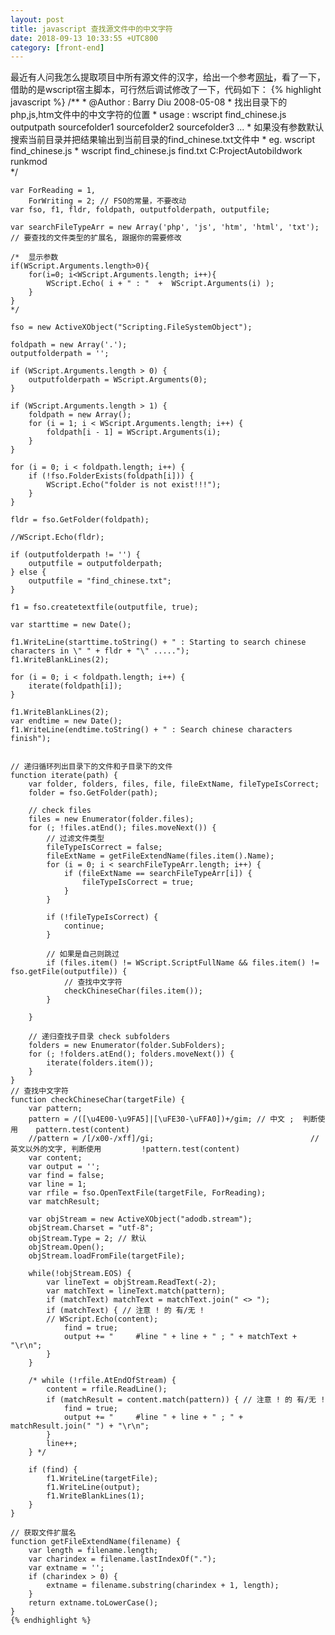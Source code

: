 ```yaml
---
layout: post
title: javascript 查找源文件中的中文字符
date: 2018-09-13 10:33:55 +UTC800
category: [front-end]
---
```


最近有人问我怎么提取项目中所有源文件的汉字，给出一个参考[网址](https://blog.csdn.net/barrydiu/article/details/2414717)，看了一下，借助的是wscript宿主脚本，可行然后调试修改了一下，代码如下：
    {% highlight javascript %}
    /**
    * @Author : Barry Diu  2008-05-08
    * 找出目录下的php,js,htm文件中的中文字符的位置
    *  usage : wscript find_chinese.js  outputpath sourcefolder1 sourcefolder2 sourcefolder3 ...
    *  如果没有参数默认 搜索当前目录并把结果输出到当前目录的find_chinese.txt文件中
    *  eg.   wscript find_chinese.js
    *          wscript find_chinese.js   find.txt  C:ProjectAutobildwork runkmod  
    */

    var ForReading = 1,
        ForWriting = 2; // FSO的常量，不要改动
    var fso, f1, fldr, foldpath, outputfolderpath, outputfile;

    var searchFileTypeArr = new Array('php', 'js', 'htm', 'html', 'txt'); // 要查找的文件类型的扩展名, 跟据你的需要修改

    /*  显示参数
    if(WScript.Arguments.length>0){
        for(i=0; i<WScript.Arguments.length; i++){
            WScript.Echo( i + " : "  +  WScript.Arguments(i) );
        }
    }
    */

    fso = new ActiveXObject("Scripting.FileSystemObject");

    foldpath = new Array('.');
    outputfolderpath = '';

    if (WScript.Arguments.length > 0) {
        outputfolderpath = WScript.Arguments(0);
    }

    if (WScript.Arguments.length > 1) {
        foldpath = new Array();
        for (i = 1; i < WScript.Arguments.length; i++) {
            foldpath[i - 1] = WScript.Arguments(i);
        }
    }

    for (i = 0; i < foldpath.length; i++) {
        if (!fso.FolderExists(foldpath[i])) {
            WScript.Echo("folder is not exist!!!");
        }
    }

    fldr = fso.GetFolder(foldpath);

    //WScript.Echo(fldr);

    if (outputfolderpath != '') {
        outputfile = outputfolderpath;
    } else {
        outputfile = "find_chinese.txt";
    }

    f1 = fso.createtextfile(outputfile, true);

    var starttime = new Date();

    f1.WriteLine(starttime.toString() + " : Starting to search chinese characters in \" " + fldr + "\" .....");
    f1.WriteBlankLines(2);

    for (i = 0; i < foldpath.length; i++) {
        iterate(foldpath[i]);
    }

    f1.WriteBlankLines(2);
    var endtime = new Date();
    f1.WriteLine(endtime.toString() + " : Search chinese characters finish");


    // 递归循环列出目录下的文件和子目录下的文件
    function iterate(path) {
        var folder, folders, files, file, fileExtName, fileTypeIsCorrect;
        folder = fso.GetFolder(path);

        // check files
        files = new Enumerator(folder.files);
        for (; !files.atEnd(); files.moveNext()) {
            // 过滤文件类型
            fileTypeIsCorrect = false;
            fileExtName = getFileExtendName(files.item().Name);
            for (i = 0; i < searchFileTypeArr.length; i++) {
                if (fileExtName == searchFileTypeArr[i]) {
                    fileTypeIsCorrect = true;
                }
            }

            if (!fileTypeIsCorrect) {
                continue;
            }

            // 如果是自己则跳过
            if (files.item() != WScript.ScriptFullName && files.item() != fso.getFile(outputfile)) {
                // 查找中文字符
                checkChineseChar(files.item());
            }

        }

        // 递归查找子目录 check subfolders
        folders = new Enumerator(folder.SubFolders);
        for (; !folders.atEnd(); folders.moveNext()) {
            iterate(folders.item());
        }
    }
    // 查找中文字符
    function checkChineseChar(targetFile) {
        var pattern;
        pattern = /([\u4E00-\u9FA5]|[\uFE30-\uFFA0])+/gim; // 中文 ;  判断使用    pattern.test(content)
        //pattern = /[/x00-/xff]/gi;                                   // 英文以外的文字, 判断使用         !pattern.test(content)
        var content;
        var output = '';
        var find = false;
        var line = 1;
        var rfile = fso.OpenTextFile(targetFile, ForReading);
        var matchResult;
        
        var objStream = new ActiveXObject("adodb.stream");
        objStream.Charset = "utf-8";
        objStream.Type = 2; // 默认
        objStream.Open();
        objStream.loadFromFile(targetFile);
        
        while(!objStream.EOS) {
            var lineText = objStream.ReadText(-2);
            var matchText = lineText.match(pattern);
            if (matchText) matchText = matchText.join(" <> ");
            if (matchText) { // 注意 ! 的 有/无 !
            // WScript.Echo(content);
                find = true;
                output += "     #line " + line + " ; " + matchText + "\r\n";
            }
        }

        /* while (!rfile.AtEndOfStream) {
            content = rfile.ReadLine();
            if (matchResult = content.match(pattern)) { // 注意 ! 的 有/无 !
                find = true;
                output += "     #line " + line + " ; " + matchResult.join(" ") + "\r\n";
            }
            line++;
        } */

        if (find) {
            f1.WriteLine(targetFile);
            f1.WriteLine(output);
            f1.WriteBlankLines(1);
        }
    }

    // 获取文件扩展名
    function getFileExtendName(filename) {
        var length = filename.length;
        var charindex = filename.lastIndexOf(".");
        var extname = '';
        if (charindex > 0) {
            extname = filename.substring(charindex + 1, length);
        }
        return extname.toLowerCase();
    }
    {% endhighlight %}